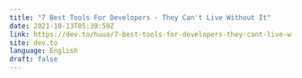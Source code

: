 ```yaml
---
title: "7 Best Tools For Developers - They Can't Live Without It"
date: 2021-10-13T05:39:59Z
link: https://dev.to/huua/7-best-tools-for-developers-they-cant-live-without-it-34fe?utm_medium=RSS&utm_source=news.12bit.vn
site: dev.to
language: English
draft: false
---
```

